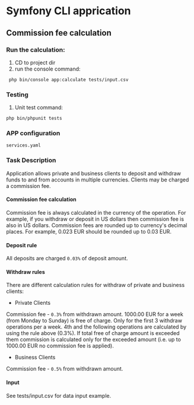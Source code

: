 # Symfony CLI apprication
## Commission fee calculation

### Run the calculation:
1. CD to project dir
2. run the console command:
```
 php bin/console app:calculate tests/input.csv
```

### Testing
1. Unit test command:
```
php bin/phpunit tests
```

### APP configuration
```
services.yaml
```

### Task Description
Application allows private and business clients to deposit and withdraw funds to and from accounts in multiple currencies. Clients may be charged a commission fee.

#### Commission fee calculation
Commission fee is always calculated in the currency of the operation. For example, if you withdraw or deposit in US dollars then commission fee is also in US dollars.
Commission fees are rounded up to currency's decimal places. For example, 0.023 EUR should be rounded up to 0.03 EUR.
#### Deposit rule
All deposits are charged `0.03%` of deposit amount.

#### Withdraw rules
There are different calculation rules for withdraw of private and business clients:

- Private Clients

Commission fee - `0.3%` from withdrawn amount.
1000.00 EUR for a week (from Monday to Sunday) is free of charge. Only for the first 3 withdraw operations per a week. 4th and the following operations are calculated by using the rule above (0.3%). If total free of charge amount is exceeded them commission is calculated only for the exceeded amount (i.e. up to 1000.00 EUR no commission fee is applied).

- Business Clients

Commission fee - `0.5%` from withdrawn amount.

#### Input
See tests/input.csv for data input example.